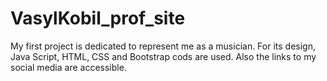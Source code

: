 # VasylKobil_prof_site

My first project is dedicated to represent me as a musician. For its design, Java Script, HTML, CSS and Bootstrap cods are used. Also the  links to my social media are accessible.
